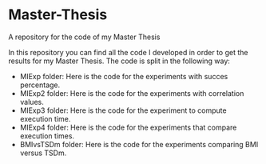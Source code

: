 # Master-Thesis
A repository for the code of my Master Thesis

In this repository you can find all the code I developed in order to get the results for my Master Thesis.
The code is split in the following way:
- MIExp folder: Here is the code for the experiments with succes percentage.
- MIExp2 folder: Here is the code for the experiments with correlation values.
- MIExp3 folder: Here is the code for the experiment to compute execution time.
- MIExp4 folder: Here is the code for the experiments that compare execution times.
- BMIvsTSDm folder: Here is the code for the experiments comparing BMI versus TSDm.
